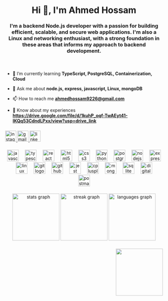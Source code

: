 <h1 align="center">Hi 👋, I'm Ahmed Hossam</h1>

###

<h3 align="center">I'm a backend Node.js developer with a passion for building efficient, scalable, and secure web applications. I'm also a Linux and networking enthusiast, with a strong foundation in these areas that informs my approach to backend development.</h3>

###

<br clear="both">

- 🌱 I’m currently learning **TypeScript, PostgreSQL, Containerization, Cloud**
 
- 💬 Ask me about **node.js, express, javascript, Linux, mongoDB**

- 📫 How to reach me **ahmedhossam9226@gmail.com**

- 📄 Know about my experiences **https://drive.google.com/file/d/1kuhP_oqf-TwAEyt41-IKQq53CdndLPxx/view?usp=drive_link**


###

<div align="left">
  <a href="https://instagram.com/ahmed_hossam111" target="_blank">
    <img src="https://img.shields.io/static/v1?message=Instagram&logo=instagram&label=&color=E4405F&logoColor=white&labelColor=&style=for-the-badge" height="35" alt="instagram logo"  />
  </a>
  <a href="mailto:ahmedhossam9226@gmail.com" target="_blank">
    <img src="https://img.shields.io/static/v1?message=Gmail&logo=gmail&label=&color=D14836&logoColor=white&labelColor=&style=for-the-badge" height="35" alt="gmail logo"  />
  </a>
  <a href="https://linkedin.com/in/ahmed-hossam-8319a1214/" target="_blank">
    <img src="https://img.shields.io/static/v1?message=LinkedIn&logo=linkedin&label=&color=0077B5&logoColor=white&labelColor=&style=for-the-badge" height="35" alt="linkedin logo"  />
  </a>
</div>

###

<div align="center">
  <img src="https://cdn.jsdelivr.net/gh/devicons/devicon/icons/javascript/javascript-original.svg" height="37" alt="javascript logo"  />
  <img width="12" />
  <img src="https://cdn.jsdelivr.net/gh/devicons/devicon/icons/typescript/typescript-original.svg" height="37" alt="typescript logo"  />
  <img width="12" />
  <img src="https://cdn.jsdelivr.net/gh/devicons/devicon/icons/react/react-original.svg" height="37" alt="react logo"  />
  <img width="12" />
  <img src="https://cdn.jsdelivr.net/gh/devicons/devicon/icons/html5/html5-original.svg" height="37" alt="html5 logo"  />
  <img width="12" />
  <img src="https://cdn.jsdelivr.net/gh/devicons/devicon/icons/css3/css3-original.svg" height="37" alt="css3 logo"  />
  <img width="12" />
  <img src="https://cdn.jsdelivr.net/gh/devicons/devicon/icons/python/python-original.svg" height="37" alt="python logo"  />
  <img width="12" />
  <img src="https://skillicons.dev/icons?i=postgres" height="37" alt="postgresql logo"  />
  <img width="12" />
  <img src="https://skillicons.dev/icons?i=nodejs" height="37" alt="nodejs logo"  />
  <img width="12" />
  <img src="https://skillicons.dev/icons?i=express" height="37" alt="express logo"  />
  <img width="12" />
  <img src="https://cdn.jsdelivr.net/gh/devicons/devicon/icons/linux/linux-original.svg" height="37" alt="linux logo"  />
  <img width="12" />
  <img src="https://skillicons.dev/icons?i=git" height="37" alt="git logo"  />
  <img width="12" />
  <img src="https://skillicons.dev/icons?i=github" height="37" alt="github logo"  />
  <img width="12" />
  <img src="https://skillicons.dev/icons?i=jest" height="37" alt="jest logo"  />
  <img width="12" />
  <img src="https://cdn.jsdelivr.net/gh/devicons/devicon/icons/cplusplus/cplusplus-original.svg" height="37" alt="cplusplus logo"  />
  <img width="12" />
  <img src="https://skillicons.dev/icons?i=mongodb" height="37" alt="mongodb logo"  />
  <img width="12" />
  <img src="https://cdn.jsdelivr.net/gh/devicons/devicon/icons/sqlite/sqlite-original.svg" height="37" alt="sqlite logo"  />
  <img width="12" />
  <img src="https://cdn.simpleicons.org/digitalocean/0080FF" height="37" alt="digitalocean logo"  />
  <img width="12" />
  <img src="https://skillicons.dev/icons?i=postman" height="37" alt="postman logo"  />
</div>

###

<div align="center">
  <img src="https://github-readme-stats.vercel.app/api?username=AhmedHossam777&hide_title=false&hide_rank=false&show_icons=true&include_all_commits=true&count_private=true&disable_animations=false&theme=dark&locale=en&hide_border=false" height="150" alt="stats graph"  />
  <img src="https://streak-stats.demolab.com?user=AhmedHossam777&locale=en&mode=daily&theme=dark&hide_border=false&border_radius=5" height="150" alt="streak graph"  />
  <img src="https://github-readme-stats.vercel.app/api/top-langs?username=AhmedHossam777&locale=en&hide_title=false&layout=compact&card_width=320&langs_count=5&theme=dark&hide_border=false" height="150" alt="languages graph"  />
</div>

###

<img align="right" height="150" src="https://media.giphy.com/media/bJ4TVNYNUympPgcpem/giphy.gif"  />

###
